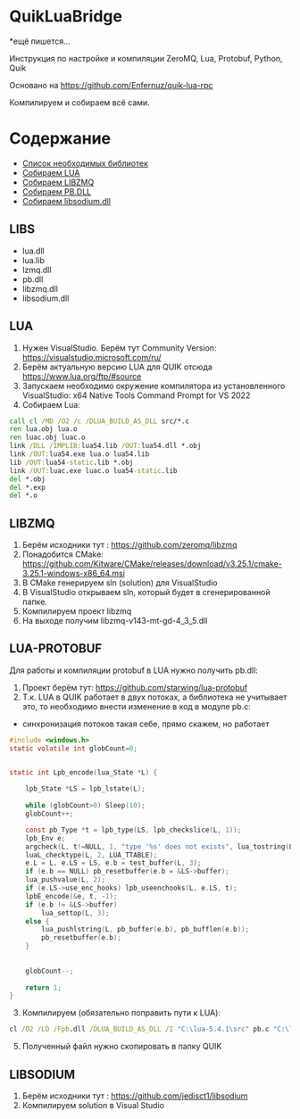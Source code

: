 # QuikLuaBridge

*ещё пишется...

Инструкция по настройке и компиляции ZeroMQ, Lua, Protobuf, Python, Quik

Основано на https://github.com/Enfernuz/quik-lua-rpc

Компилируем и собираем всё сами.

Содержание
=================
  * [Список необходимых библиотек](#LIBS)
  * [Собираем LUA](#LUA)
  * [Собираем LIBZMQ](#LIBZMQ)
  * [Собираем PB.DLL](#LUA-PROTOBUF)
  * [Собираем libsodium.dll](#LIBSODIUM)

LIBS
--------
+ lua.dll
+ lua.lib
+ lzmq.dll
+ pb.dll
+ libzmq.dll
+ libsodium.dll

LUA
--------

1. Нужен VisualStudio. Берём тут Community Version: https://visualstudio.microsoft.com/ru/
2. Берём актуальную версию LUA для QUIK отсюда https://www.lua.org/ftp/#source
3. Запускаем необходимо окружение компилятора из установленного VisualStudio: x64 Native Tools Command Prompt for VS 2022
4. Собираем Lua:

```bat
call cl /MD /O2 /c /DLUA_BUILD_AS_DLL src/*.c
ren lua.obj lua.o
ren luac.obj luac.o
link /DLL /IMPLIB:lua54.lib /OUT:lua54.dll *.obj
link /OUT:lua54.exe lua.o lua54.lib
lib /OUT:lua54-static.lib *.obj
link /OUT:luac.exe luac.o lua54-static.lib
del *.obj
del *.exp
del *.o
```

LIBZMQ
--------
1. Берём исходники тут : https://github.com/zeromq/libzmq
2. Понадобится CMake: https://github.com/Kitware/CMake/releases/download/v3.25.1/cmake-3.25.1-windows-x86_64.msi
3. В CMake генерируем sln (solution) для VisualStudio
4. В VisualStudio открываем sln, который будет в сгенерированной папке.
5. Компилируем проект libzmq
6. На выходе получим libzmq-v143-mt-gd-4_3_5.dll

LUA-PROTOBUF
--------
Для работы и компиляции protobuf в LUA нужно получить pb.dll: 
1. Проект берём тут: https://github.com/starwing/lua-protobuf
2. Т.к. LUA в QUIK работает в двух потоках, а библиотека не учитывает это, то необходимо внести изменение в код в модуле pb.c:
* синхронизация потоков такая себе, прямо скажем, но работает
```C
#include <windows.h>
static volatile int globCount=0;


static int Lpb_encode(lua_State *L) {
	
    lpb_State *LS = lpb_lstate(L);
	
	while (globCount>0) Sleep(10);
	globCount++;

    const pb_Type *t = lpb_type(LS, lpb_checkslice(L, 1));
    lpb_Env e;
    argcheck(L, t!=NULL, 1, "type '%s' does not exists", lua_tostring(L, 1));
    luaL_checktype(L, 2, LUA_TTABLE);
    e.L = L, e.LS = LS, e.b = test_buffer(L, 3);
    if (e.b == NULL) pb_resetbuffer(e.b = &LS->buffer);
    lua_pushvalue(L, 2);
    if (e.LS->use_enc_hooks) lpb_useenchooks(L, e.LS, t);
    lpbE_encode(&e, t, -1);
    if (e.b != &LS->buffer)
        lua_settop(L, 3);
    else {
        lua_pushlstring(L, pb_buffer(e.b), pb_bufflen(e.b));
        pb_resetbuffer(e.b);
    }
	
	
	globCount--;
		
    return 1;
}
```


3. Компилируем (обязательно поправить пути к LUA): 
```bat
cl /O2 /LD /Fpb.dll /DLUA_BUILD_AS_DLL /I "C:\lua-5.4.1\src" pb.c "C:\lua-5.4.1\lua54.lib"
```

5. Полученный файл нужно скопировать в папку QUIK

LIBSODIUM
--------
1. Берём исходники тут : https://github.com/jedisct1/libsodium
2. Компилируем solution в Visual Studio
